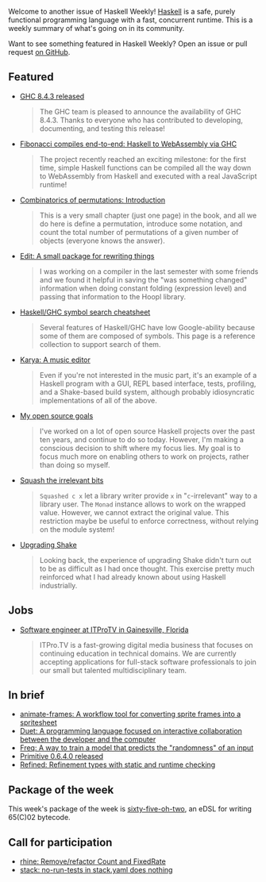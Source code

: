 Welcome to another issue of Haskell Weekly!
[Haskell](https://www.haskell.org) is a safe, purely functional programming language with a fast, concurrent runtime.
This is a weekly summary of what's going on in its community.

Want to see something featured in Haskell Weekly?
Open an issue or pull request [on GitHub](https://github.com/haskellweekly/haskellweekly.github.io).

## Featured

-   [GHC 8.4.3 released](https://ghc.haskell.org/trac/ghc/blog/ghc-8.4.3-released)

    > The GHC team is pleased to announce the availability of GHC 8.4.3. Thanks to everyone who has contributed to developing, documenting, and testing this release!

-   [Fibonacci compiles end-to-end: Haskell to WebAssembly via GHC](https://www.tweag.io/posts/2018-05-29-hello-asterius.html)

    > The project recently reached an exciting milestone: for the first time, simple Haskell functions can be compiled all the way down to WebAssembly from Haskell and executed with a real JavaScript runtime!

-   [Combinatorics of permutations: Introduction](https://vynm.github.io/Comutations/posts/2018-05-25-00Introduction.html)

    > This is a very small chapter (just one page) in the book, and all we do here is define a permutation, introduce some notation, and count the total number of permutations of a given number of objects (everyone knows the answer).

-   [Edit: A small package for rewriting things](https://np.reddit.com/r/haskell/comments/8mrqfy/ann_edit_a_small_package_for_rewriting_things/)

    > I was working on a compiler in the last semester with some friends and we found it helpful in saving the "was something changed" information when doing constant folding (expression level) and passing that information to the Hoopl library.

-   [Haskell/GHC symbol search cheatsheet](https://github.com/takenobu-hs/haskell-symbol-search-cheatsheet/blob/d5ed393674b6146b7ce17778f27ad3eab896f9a6/README.md#readme)

    > Several features of Haskell/GHC have low Google-ability because some of them are composed of symbols. This page is a reference collection to support search of them.

-   [Karya: A music editor](https://mail.haskell.org/pipermail/haskell-cafe/2018-May/129185.html)

    > Even if you're not interested in the music part, it's an example of a Haskell program with a GUI, REPL based interface, tests, profiling, and a Shake-based build system, although probably idiosyncratic implementations of all of the above.

-   [My open source goals](https://www.snoyman.com/blog/2018/05/my-open-source-goals)

    > I've worked on a lot of open source Haskell projects over the past ten years, and continue to do so today. However, I'm making a conscious decision to shift where my focus lies. My goal is to focus much more on enabling others to work on projects, rather than doing so myself.

-   [Squash the irrelevant bits](http://oleg.fi/gists/posts/2018-05-28-squash.html)

    > `Squashed c x` let a library writer provide `x` in "`c`-irrelevant" way to a library user. The `Monad` instance allows to work on the wrapped value. However, we cannot extract the original value. This restriction maybe be useful to enforce correctness, without relying on the module system!

-   [Upgrading Shake](https://tech-blog.capital-match.com/posts/5-upgrading-shake.html)

    > Looking back, the experience of upgrading Shake didn't turn out to be as difficult as I had once thought. This exercise pretty much reinforced what I had already known about using Haskell industrially.

## Jobs

-   [Software engineer at ITProTV in Gainesville, Florida](https://functionaljobs.com/jobs/9080-software-engineer-developer-at-itprotv)

    > ITPro.TV is a fast-growing digital media business that focuses on continuing education in technical domains. We are currently accepting applications for full-stack software professionals to join our small but talented multidisciplinary team.

## In brief

-   [animate-frames: A workflow tool for converting sprite frames into a spritesheet](https://github.com/jxv/animate-frames/tree/8f7b8a83236c127f21357039f5cec44397baa1ed#readme)
-   [Duet: A programming language focused on interactive collaboration between the developer and the computer](https://github.com/duet-lang/duet/tree/eac73755e5796b07eadde1d8d2425867058e8e76#readme)
-   [Freq: A way to train a model that predicts the "randomness" of an input](https://hackage.haskell.org/package/freq-0.1.0.3/docs/Freq.html)
-   [Primitive 0.6.4.0 released](https://mail.haskell.org/pipermail/haskell-cafe/2018-May/129203.html)
-   [Refined: Refinement types with static and runtime checking](https://hackage.haskell.org/package/refined-0.2.2.0/docs/Refined.html)

## Package of the week

This week's package of the week is [sixty-five-oh-two](https://hackage.haskell.org/package/sixty-five-oh-two-1.2.0.0),
an eDSL for writing 65(C)02 bytecode.

## Call for participation

-   [rhine: Remove/refactor Count and FixedRate](https://github.com/turion/rhine/issues/66)
-   [stack: no-run-tests in stack.yaml does nothing](https://github.com/commercialhaskell/stack/issues/4044)

